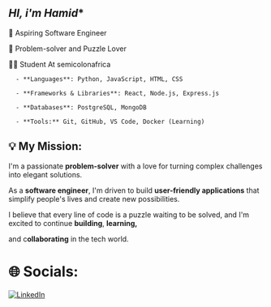 ## *HI, i'm Hamid**

🧠 Aspiring Software Engineer

🧩 Problem-solver and Puzzle Lover

👨‍💻 Student At semicolonafrica

      - **Languages**: Python, JavaScript, HTML, CSS
      
      - **Frameworks & Libraries**: React, Node.js, Express.js
      
      - **Databases**: PostgreSQL, MongoDB
      
      - **Tools:** Git, GitHub, VS Code, Docker (Learning)



##  💡 My Mission:

I'm a passionate **problem-solver** with a love for turning complex challenges into elegant solutions.

As a **software engineer**, I'm driven to build **user-friendly applications** that simplify people's lives and create new possibilities. 

I believe that every line of code is a puzzle waiting to be solved, and I'm excited to continue **building**, **learning,**

and c**ollaborating** in the tech world.

# 🌐 Socials:

[![LinkedIn](https://img.shields.io/badge/LinkedIn-0077B5?style=for-the-badge&logo=linkedin&logoColor=white)](https://www.linkedin.com/in/[https://www.linkedin.com/in/abdulhamid-abari-766b98362/])
